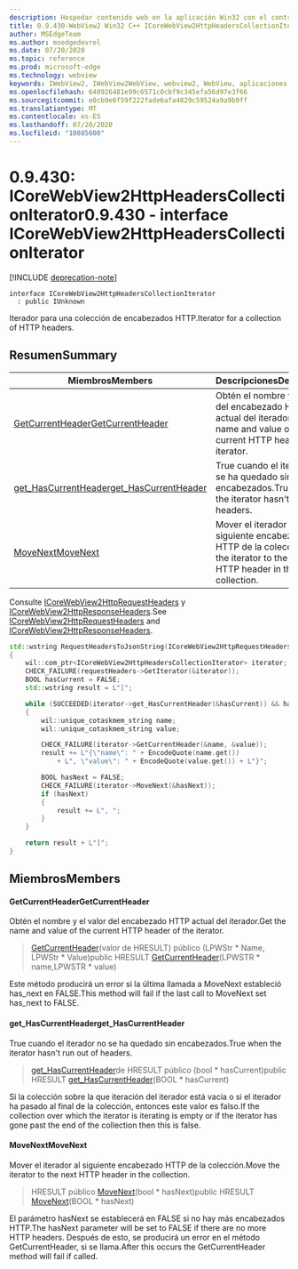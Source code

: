 ```yaml
---
description: Hospedar contenido web en la aplicación Win32 con el control Microsoft Edge WebView2
title: 0.9.430-WebView2 Win32 C++ ICoreWebView2HttpHeadersCollectionIterator
author: MSEdgeTeam
ms.author: msedgedevrel
ms.date: 07/20/2020
ms.topic: reference
ms.prod: microsoft-edge
ms.technology: webview
keywords: IWebView2, IWebView2WebView, webview2, WebView, aplicaciones Win32, Win32, Edge, ICoreWebView2, ICoreWebView2Host, control de explorador, HTML Edge
ms.openlocfilehash: 640926481e99c6571c0cbf9c345efa56d97e3f66
ms.sourcegitcommit: e0cb9e6f59f222fade6afa4829c59524a9a9b9ff
ms.translationtype: MT
ms.contentlocale: es-ES
ms.lasthandoff: 07/20/2020
ms.locfileid: "10885600"
---
```

# <span data-ttu-id="82a98-104">0.9.430: ICoreWebView2HttpHeadersCollectionIterator</span><span class="sxs-lookup"><span data-stu-id="82a98-104">0.9.430 - interface ICoreWebView2HttpHeadersCollectionIterator</span></span> 

[!INCLUDE [deprecation-note](../../includes/deprecation-note.md)]

```
interface ICoreWebView2HttpHeadersCollectionIterator
  : public IUnknown
```

<span data-ttu-id="82a98-105">Iterador para una colección de encabezados HTTP.</span><span class="sxs-lookup"><span data-stu-id="82a98-105">Iterator for a collection of HTTP headers.</span></span>

## <span data-ttu-id="82a98-106">Resumen</span><span class="sxs-lookup"><span data-stu-id="82a98-106">Summary</span></span>

 <span data-ttu-id="82a98-107">Miembros</span><span class="sxs-lookup"><span data-stu-id="82a98-107">Members</span></span>                        | <span data-ttu-id="82a98-108">Descripciones</span><span class="sxs-lookup"><span data-stu-id="82a98-108">Descriptions</span></span>
--------------------------------|---------------------------------------------
[<span data-ttu-id="82a98-109">GetCurrentHeader</span><span class="sxs-lookup"><span data-stu-id="82a98-109">GetCurrentHeader</span></span>](#getcurrentheader) | <span data-ttu-id="82a98-110">Obtén el nombre y el valor del encabezado HTTP actual del iterador.</span><span class="sxs-lookup"><span data-stu-id="82a98-110">Get the name and value of the current HTTP header of the iterator.</span></span>
[<span data-ttu-id="82a98-111">get_HasCurrentHeader</span><span class="sxs-lookup"><span data-stu-id="82a98-111">get_HasCurrentHeader</span></span>](#get_hascurrentheader) | <span data-ttu-id="82a98-112">True cuando el iterador no se ha quedado sin encabezados.</span><span class="sxs-lookup"><span data-stu-id="82a98-112">True when the iterator hasn't run out of headers.</span></span>
[<span data-ttu-id="82a98-113">MoveNext</span><span class="sxs-lookup"><span data-stu-id="82a98-113">MoveNext</span></span>](#movenext) | <span data-ttu-id="82a98-114">Mover el iterador al siguiente encabezado HTTP de la colección.</span><span class="sxs-lookup"><span data-stu-id="82a98-114">Move the iterator to the next HTTP header in the collection.</span></span>

<span data-ttu-id="82a98-115">Consulte [ICoreWebView2HttpRequestHeaders](ICoreWebView2HttpRequestHeaders.md) y [ICoreWebView2HttpResponseHeaders](ICoreWebView2HttpResponseHeaders.md).</span><span class="sxs-lookup"><span data-stu-id="82a98-115">See [ICoreWebView2HttpRequestHeaders](ICoreWebView2HttpRequestHeaders.md) and [ICoreWebView2HttpResponseHeaders](ICoreWebView2HttpResponseHeaders.md).</span></span> 

```cpp
std::wstring RequestHeadersToJsonString(ICoreWebView2HttpRequestHeaders* requestHeaders)
{
    wil::com_ptr<ICoreWebView2HttpHeadersCollectionIterator> iterator;
    CHECK_FAILURE(requestHeaders->GetIterator(&iterator));
    BOOL hasCurrent = FALSE;
    std::wstring result = L"[";

    while (SUCCEEDED(iterator->get_HasCurrentHeader(&hasCurrent)) && hasCurrent)
    {
        wil::unique_cotaskmem_string name;
        wil::unique_cotaskmem_string value;

        CHECK_FAILURE(iterator->GetCurrentHeader(&name, &value));
        result += L"{\"name\": " + EncodeQuote(name.get())
            + L", \"value\": " + EncodeQuote(value.get()) + L"}";

        BOOL hasNext = FALSE;
        CHECK_FAILURE(iterator->MoveNext(&hasNext));
        if (hasNext)
        {
            result += L", ";
        }
    }

    return result + L"]";
}
```

## <span data-ttu-id="82a98-116">Miembros</span><span class="sxs-lookup"><span data-stu-id="82a98-116">Members</span></span>

#### <span data-ttu-id="82a98-117">GetCurrentHeader</span><span class="sxs-lookup"><span data-stu-id="82a98-117">GetCurrentHeader</span></span> 

<span data-ttu-id="82a98-118">Obtén el nombre y el valor del encabezado HTTP actual del iterador.</span><span class="sxs-lookup"><span data-stu-id="82a98-118">Get the name and value of the current HTTP header of the iterator.</span></span>

> <span data-ttu-id="82a98-119">[GetCurrentHeader](#getcurrentheader)(valor de HRESULT) público (LPWStr \* Name, LPWStr \* Value)</span><span class="sxs-lookup"><span data-stu-id="82a98-119">public HRESULT [GetCurrentHeader](#getcurrentheader)(LPWSTR \* name,LPWSTR \* value)</span></span>

<span data-ttu-id="82a98-120">Este método producirá un error si la última llamada a MoveNext estableció has_next en FALSE.</span><span class="sxs-lookup"><span data-stu-id="82a98-120">This method will fail if the last call to MoveNext set has_next to FALSE.</span></span>

#### <span data-ttu-id="82a98-121">get_HasCurrentHeader</span><span class="sxs-lookup"><span data-stu-id="82a98-121">get_HasCurrentHeader</span></span> 

<span data-ttu-id="82a98-122">True cuando el iterador no se ha quedado sin encabezados.</span><span class="sxs-lookup"><span data-stu-id="82a98-122">True when the iterator hasn't run out of headers.</span></span>

> <span data-ttu-id="82a98-123">[get_HasCurrentHeader](#get_hascurrentheader)de HRESULT público (bool \* hasCurrent)</span><span class="sxs-lookup"><span data-stu-id="82a98-123">public HRESULT [get_HasCurrentHeader](#get_hascurrentheader)(BOOL \* hasCurrent)</span></span>

<span data-ttu-id="82a98-124">Si la colección sobre la que iteración del iterador está vacía o si el iterador ha pasado al final de la colección, entonces este valor es falso.</span><span class="sxs-lookup"><span data-stu-id="82a98-124">If the collection over which the iterator is iterating is empty or if the iterator has gone past the end of the collection then this is false.</span></span>

#### <span data-ttu-id="82a98-125">MoveNext</span><span class="sxs-lookup"><span data-stu-id="82a98-125">MoveNext</span></span> 

<span data-ttu-id="82a98-126">Mover el iterador al siguiente encabezado HTTP de la colección.</span><span class="sxs-lookup"><span data-stu-id="82a98-126">Move the iterator to the next HTTP header in the collection.</span></span>

> <span data-ttu-id="82a98-127">HRESULT público [MoveNext](#movenext)(bool \* hasNext)</span><span class="sxs-lookup"><span data-stu-id="82a98-127">public HRESULT [MoveNext](#movenext)(BOOL \* hasNext)</span></span>

<span data-ttu-id="82a98-128">El parámetro hasNext se establecerá en FALSE si no hay más encabezados HTTP.</span><span class="sxs-lookup"><span data-stu-id="82a98-128">The hasNext parameter will be set to FALSE if there are no more HTTP headers.</span></span> <span data-ttu-id="82a98-129">Después de esto, se producirá un error en el método GetCurrentHeader, si se llama.</span><span class="sxs-lookup"><span data-stu-id="82a98-129">After this occurs the GetCurrentHeader method will fail if called.</span></span>

